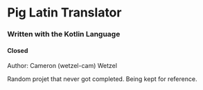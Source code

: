 # Pig Latin Translator
### Written with the Kotlin Language
#### Closed

Author: Cameron (wetzel-cam) Wetzel

Random projet that never got completed. Being kept for reference.

